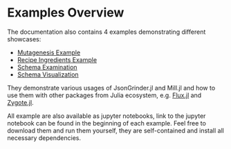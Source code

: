 # Examples Overview

The documentation also contains 4 examples demonstrating different showcases:
- [Mutagenesis Example](@ref)
- [Recipe Ingredients Example](@ref)
- [Schema Examination](@ref)
- [Schema Visualization](@ref)

They demonstrate various usages of JsonGrinder.jl and Mill.jl and how to use them with other packages
from Julia ecosystem, e.g. [Flux.jl](https://fluxml.ai/) and [Zygote.jl](https://github.com/FluxML/Zygote.jl).

All example are also available as jupyter notebooks, 
link to the jupyter notebook can be found in the beginning of each example.
Feel free to download them and run them yourself, they are self-contained and install all necessary dependencies.